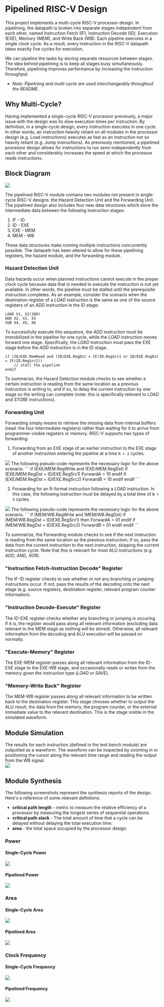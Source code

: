 # Pipelined RISC-V Design

This project implements a multi-cycle RISC-V processor design. In pipelining, the datapath is
broken into separate stages independent from each other, named Instruction Fetch (IF), Instruction 
Decode (ID), Execution (EXE), Memory (MEM), and Write Back (WB). Each pipeline executes in a single clock 
cycle. As a result, every instruction in the RISC-V datapath takes exactly five cycles for execution.  

We can pipeline the tasks by storing separate resources between stages. The idea behind pipelining is to 
keep all stages busy simultaneously. Therefore, pipelining improves  performance by increasing the 
instruction throughput.  
* _Note: Pipelining and multi-cycle are used interchangeably throughout the README._

## Why Multi-Cycle?

Having implemented a single-cycle RISC-V processor previously, a major issue with the design was
its slow execution times per instruction. By definition, in a single-cycle design, every instruction
executes in one cycle. In other words, an instruction heavily reliant on all modules in the processor
design (e.g. Load instructions) executes as fast as an instruction not so heavily reliant (e.g. Jump 
instructions). As previously mentioned, a pipelined processor design allows for instructions to run
semi-independently from each other and considerably increases the speed at which the processor reads
instructions.

## Block Diagram

<img src="images/block_diagram.png">

The pipelined RISC-V module contains two modules not present in single-cycle RISC-V designs: the Hazard 
Detection Unit and the Forwarding Unit. The pipelined design also includes four new data structures which
store the intermediate data between the following instruction stages:  
1. IF - ID  
2. ID - EXE  
3. EXE - MEM  
4. MEM - WB  

These data structures make running multiple instructions concurrently possible. The datapath has been
altered to allow for these pipelining registers, the hazard module, and the forwarding module.

### Hazard Detection Unit
Data hazards occur when planned instructions cannot execute in the proper clock cycle because data that
is needed to execute the instruction is not yet available. In other words, the pipeline must be stalled until
the prerequisite instruction completes. As an example, consider the scenario when the destination register of a 
_LOAD_ instruction is the same as one of the source registers of an _ADD_ instruction in the ID stage:  
```
LOAD X1, X2(100)
ADD X2, X1, X3
SUB X4, X5, X6
```
To successfully execute this sequence, the _ADD_ instruction must be immobilized in the pipeline for one cycle,
while the _LOAD_ instruction moves forward one stage. Specifically, the _LOAD_ instruction must pass the EXE stage
before the _ADD_ instruction is in the ID stage.  
``` 
if (ID/EXE.MemRead and (ID/EXE.RegDst = IF/ID.RegSrc1 or ID/EXE.RegDst = IF/ID.RegSrc2))
    // stall the pipeline
endif
```
To summarize, the Hazard Detection module checks to see whether a certain instruction is reading from the same 
location as a previous instruction is writing to, and if so, to delay the current instruction by one stage so the 
writing can complete (note: this is specifically relevant to _LOAD_ and _STORE_ instructions).

### Forwarding Unit
Forwarding simply means to retrieve the missing data from internal buffers (read: the four intermediate registers)
rather than waiting for it to arrive from programmer-visible registers or memory. RISC-V supports two types of 
forwarding:
1. Forwarding from an EXE stage of an earlier instruction to the EXE stage of another instruction entering the pipeline
at a time ```N + 2``` cycles.  
<img src="images/forward_exe.PNG">  
The following pseudo-code represents the necessary logic for the above scenario.  
```
if (EXE/MEM.RegWrite and !EXE/MEM.RegDst)
    if (EXE/MEM.RegDst = ID/EXE.RegSrc1) 
        ForwardA = 10
	endif
	if (EXE/MEM.RegDst = ID/EXE.RegSrc2)
		ForwardB = 10
	endif
endif
```

2. Forwarding for an R-format instruction following a _LOAD_ instruction. In this case, the following instruction must
be delayed by a total time of ```N + 4``` cycles.  
<img src="images/forward_mem.PNG">  
The following pseudo-code represents the necessary logic for the above scenario.
```
if (MEM/WB.RegWrite and !MEM/WB.RegDst)
	if (MEM/WB.RegDst = ID/EXE.RegSrc1)
		then ForwardA = 01
	endif
	if (MEM/WB.RegDst = ID/EXE.RegSrc2)
		ForwardB = 01
	endif
endif
```

To summarize, the Forwarding module checks to see if the next instruction is reading from the same location as the
previous instruction; if so, pass the data from the current instruction to the next instruction, skipping the current
instruction cycle. Note that this is relevant for most ALU instructions (e.g. _ADD_, _AND_, _XOR_).

### "Instruction Fetch-Instruction Decode" Register
The IF-ID register checks to see whether or not any branching or jumping instructions occur. If not, pass the 
results of the decoding onto the next stage (e.g. source registers, destination register, relevant program counter
information). 

### "Instruction Decode-Execute" Register
The ID-EXE register checks whether any branching or jumping is occuring. If it is, the register would pass along all
relevant information (excluding data relevant to the MEM stage as nothing will be stored). Otherwise, all relevant
information from the decoding and ALU execution will be passed on normally.

### "Execute-Memory" Register
The EXE-MEM register passes along all relevant information from the ID-EXE stage to the EXE-WB stage, and occasionally
reads or writes from the memory given the instruction type (_LOAD_ or _SAVE_).

### "Memory-Write Back" Register
The MEM-WB register passes along all relevant information to be written back to the destination register. This stage
chooses whether to output the ALU result, the data from the memory, the program counter, or the external immediate
value to the relevant destination. This is the stage visible in the simulated waveform.  

## Module Simulation
The results for each instruction (defined in the test bench module) are outputted as a waveform. The waveform can be
inspected by zooming in or positioning the cursor along the relevant time range and reading the output from the WB
signal.  
<img src="images/waveform.png">  

## Module Synthesis
The following screenshots represent the synthesis reports of the design. Here's a reference of some relevant defintions:
* **critical path length** - metric to measure the relative efficiency of a processor by measuring the longest series
of sequential operations.
* **critical path slack** - The total amount of time that a cycle can be delayed without delaying the total execution time.
* **area** - the total space occupied by the processor design.

### Power
#### Single-Cycle Power
<img src="images/single-power.PNG">  

#### Pipelined Power
<img src="images/pipelined-power.PNG">  

### Area
#### Single-Cycle Area
<img src="images/single-area.PNG">  

#### Pipelined Area
<img src="images/pipelined-area.PNG">  

### Clock Frequency
#### Single-Cycle Frequency
<img src="images/single-frequency.PNG">  

#### Pipelined Frequency
<img src="images/pipelined-frequency.PNG">  
